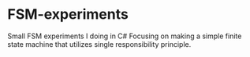 # FSM-experiments
Small FSM experiments I doing in C#
Focusing on making a simple finite state machine that utilizes single responsibility principle. 
